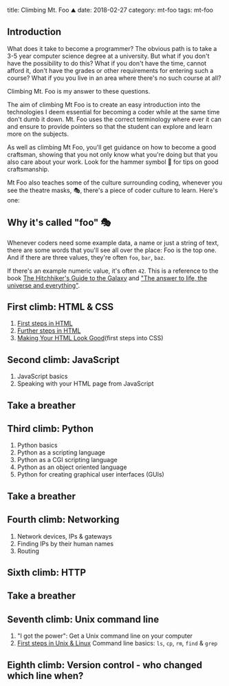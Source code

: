 title: Climbing Mt. Foo ⛰
date: 2018-02-27
category: mt-foo
tags: mt-foo

## Introduction
What does it take to become a programmer? The obvious path is to take
a 3-5 year computer science degree at a university. But what if you
don't have the possibility to do this? What if you don't have the
time, cannot afford it, don't have the grades or other requirements
for entering such a course? What if you you live in an area where
there's no such course at all?

Climbing Mt. Foo is my answer to these questions.

The aim of climbing Mt Foo is to create an easy introduction into the
technologies I deem essential for becoming a coder while at the same
time don't dumb it down. Mt. Foo uses the correct terminology where
ever it can and ensure to provide pointers so that the student can
explore and learn more on the subjects.

As well as climbing Mt Foo, you'll get guidance on how to become a
good craftsman, showing that you not only know what you're doing but
that you also care about your work. Look for the hammer symbol 🔨 for
tips on good craftsmanship.

Mt Foo also teaches some of the culture surrounding coding, whenever
you see the theatre masks, 🎭, there's a piece of coder culture to
learn. Here's one:

## Why it's called "foo" 🎭

Whenever coders need some example data, a name or just a string of
text, there are some words that you'll see all over the place: Foo is
the top one. And if there are three values, they're often `foo`,
`bar`, `baz`.

If there's an example numeric value, it's often `42`. This is a
reference to the book [The Hitchhiker's Guide to the
Galaxy](https://en.wikipedia.org/wiki/The_Hitchhiker%27s_Guide_to_the_Galaxy)
and ["The answer to life, the universe and
everything"](https://en.wikipedia.org/wiki/Phrases_from_The_Hitchhiker%27s_Guide_to_the_Galaxy#Answer_to_the_Ultimate_Question_of_Life,_the_Universe,_and_Everything_(42)).

## First climb: HTML & CSS

1. [First steps in HTML]({filename}html/01.md)
1. [Further steps in HTML]({filename}html/02.md)
1. [Making Your HTML Look Good]({filename}html/03.md)(first steps into
   CSS)

## Second climb: JavaScript

1. JavaScript basics
1. Speaking with your HTML page from JavaScript

## Take a breather

## Third climb: Python

1. Python basics 
1. Python as a scripting language
1. Python as a CGI scripting language
1. Python as an object oriented language
1. Python for creating graphical user interfaces (GUIs)

## Take a breather

## Fourth climb: Networking

1. Network devices, IPs & gateways
2. Finding IPs by their human names
3. Routing

## Sixth climb: HTTP

## Take a breather

## Seventh climb: Unix command line

1. "I got the power": Get a Unix command line on your computer
1. [First steps in Unix & Linux]({filename}unix/unix-01.md)
   Command line basics: `ls`, `cp`, `rm`, `find` & `grep`

## Eighth climb: Version control - who changed which line when?

